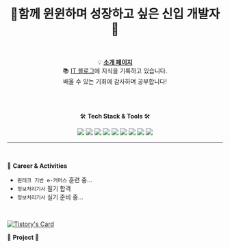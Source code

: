 <h1 align="center">🌄함께 윈윈하며 성장하고 싶은 신입 개발자🌄</h1><br>

<div align="center">

💡 [<strong>소개 페이지</strong>](https://realdeveloper.pro/630ae63f37bb30b80da8abc0) <br>
📚 [IT 블로그](https://kijuk.tistory.com/)에 지식을 기록하고 있습니다.<br>
배울 수 있는 기회에 감사하며 공부합니다!<br>

</div>
<br><br>

<div align="center">
<p class="has-line-data" data-line-start="7" data-line-end="8">🛠️ <strong>Tech Stack & Tools </strong> 🛠️</p>   
<img src="https://img.shields.io/badge/JAVA-007396?style=flat-square&logo=JAVA&logoColor=white"/>  
<img src="https://img.shields.io/badge/JavaScript-F7DF1E?style=flat-square&logo=JavaScript&logoColor=white"/>
<img src="https://img.shields.io/badge/jQuery-0769AD?style=flat-square&logo=jQuery&logoColor=white"/>
<img src="https://img.shields.io/badge/Spring-6DB33F?style=flat-square&logo=Spring&logoColor=white"/>  
<img src="https://img.shields.io/badge/MySQL-4479A1?style=flat-square&logo=MySQL&logoColor=white"/> 
<img src="https://img.shields.io/badge/Oracle-E34F26?style=flat-square&logo=Oracle&logoColor=white"/> 
<img src="https://img.shields.io/badge/HTML5-E34F26?style=flat-square&logo=HTML5&logoColor=white"/>  
<img src="https://img.shields.io/badge/CSS3-1572B6?style=flat-square&logo=CSS3&logoColor=white"/> 
<img src="https://img.shields.io/badge/GitHub-181717?style=flat-square&logo=GitHub&logoColor=white"/> 
</div>
 
<hr><br>

<p class="has-line-data" data-line-start="7" data-line-end="8">🦔 <strong> Career & Activities </strong> </p>  

- `핀테크 기반 e-커머스` 훈련 중...
- `정보처리기사` 필기 합격
- `정보처리기사` 실기 준비 중...
<br>

[![Tistory's Card](https://github-readme-tistory-card.vercel.app/api?name=kijuk)](https://kijuk.tistory.com)

<p class="has-line-data" data-line-start="7" data-line-end="8">📌 <strong> Project 📌</strong> </p>  
<div class="github-card" data-github="kizuc/TeamProject-kizu" data-width="400" data-height="" data-theme="default"></div>
<script src="//cdn.jsdelivr.net/github-cards/latest/widget.js"></script>

<div class="github-card" data-github="kizuc/TeamProject-kizuc" data-width="400" data-height="" data-theme="default"></div>
<script src="//cdn.jsdelivr.net/github-cards/latest/widget.js"></script>
